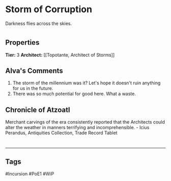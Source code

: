 # Storm of Corruption
Darkness flies across the skies.

#
## Properties
**Tier:** 3
**Architect:** [[Topotante, Architect of Storms]]
## Alva's Comments
1. The storm of the millennium was it? Let's hope it doesn't ruin anything for us in the future.
2. There was so much potential for good here. What a waste.
## Chronicle of Atzoatl
Merchant carvings of the era consistently reported that the Architects could alter the weather in manners terrifying and incomprehensible. - Icius Perandus, Antiquities Collection, Trade Record Tablet

#
---
## Tags
#Incursion
#PoE1
#WiP
